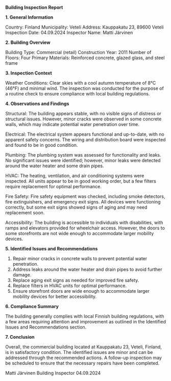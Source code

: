  **Building Inspection Report**

**1. General Information**

Country: Finland
Municipality: Veteli
Address: Kauppakatu 23, 89600 Veteli
Inspection Date: 04.09.2024
Inspector Name: Matti Järvinen

**2. Building Overview**

Building Type: Commercial (retail)
Construction Year: 2011
Number of Floors: Four
Primary Materials: Reinforced concrete, glazed glass, and steel frame

**3. Inspection Context**

Weather Conditions: Clear skies with a cool autumn temperature of 8°C (46°F) and minimal wind. The inspection was conducted for the purpose of a routine check to ensure compliance with local building regulations.

**4. Observations and Findings**

Structural: The building appears stable, with no visible signs of distress or structural issues. However, minor cracks were observed in some concrete walls, which may indicate potential water penetration over time.

Electrical: The electrical system appears functional and up-to-date, with no apparent safety concerns. The wiring and distribution board were inspected and found to be in good condition.

Plumbing: The plumbing system was assessed for functionality and leaks. No significant issues were identified; however, minor leaks were detected around the water heater and some drain pipes.

HVAC: The heating, ventilation, and air conditioning systems were inspected. All units appear to be in good working order, but a few filters require replacement for optimal performance.

Fire Safety: Fire safety equipment was checked, including smoke detectors, fire extinguishers, and emergency exit signs. All devices were functioning correctly, but some exit signs showed signs of aging and may need replacement soon.

Accessibility: The building is accessible to individuals with disabilities, with ramps and elevators provided for wheelchair access. However, the doors to some storefronts are not wide enough to accommodate larger mobility devices.

**5. Identified Issues and Recommendations**

1. Repair minor cracks in concrete walls to prevent potential water penetration.
2. Address leaks around the water heater and drain pipes to avoid further damage.
3. Replace aging exit signs as needed for improved fire safety.
4. Replace filters in HVAC units for optimal performance.
5. Ensure storefront doors are wide enough to accommodate larger mobility devices for better accessibility.

**6. Compliance Summary**

The building generally complies with local Finnish building regulations, with a few areas requiring attention and improvement as outlined in the Identified Issues and Recommendations section.

**7. Conclusion**

Overall, the commercial building located at Kauppakatu 23, Veteli, Finland, is in satisfactory condition. The identified issues are minor and can be addressed through the recommended actions. A follow-up inspection may be scheduled to ensure that the necessary repairs have been completed.

Matti Järvinen
Building Inspector
04.09.2024